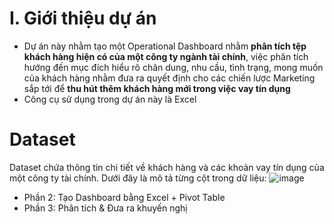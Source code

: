 # I. Giới thiệu dự án
- Dự án này nhằm tạo một Operational Dashboard nhằm **phân tích tệp khách hàng hiện có của một công ty ngành tài chính**, việc phân tích hướng đến mục đích hiểu rõ chân dung, nhu cầu, tình trạng, mong muốn của khách hàng nhằm đưa ra quyết định cho các chiến lược Marketing sắp tới để **thu hút thêm khách hàng mới trong việc vay tín dụng**
- Công cụ sử dụng trong dự án này là Excel

# Dataset
Dataset chứa thông tin chi tiết về khách hàng và các khoản vay tín dụng của một công ty tài chính. Dưới đây là mô tả từng cột trong dữ liệu:
![image](https://github.com/user-attachments/assets/db1f894d-d6ab-47ad-8767-78745305c685)



- Phần 2: Tạo Dashboard bằng Excel + Pivot Table
- Phần 3: Phân tích & Đưa ra khuyến nghị
